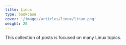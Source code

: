 ```yaml
---
title: Linux
type: bookcase
cover: '/images/articles/linux/linux.png'
weight: 20
---
```


This collection of posts is focused on many Linux topics.